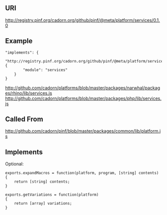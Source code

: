 
URI
---

http://registry.pinf.org/cadorn.org/github/pinf/@meta/platform/services/0.1.0

Example
-------

    "implements": {
        "http://registry.pinf.org/cadorn.org/github/pinf/@meta/platform/services/0.1.0": {
            "module": "services"
        }
    }

http://github.com/cadorn/platforms/blob/master/packages/narwhal/packages/rhino/lib/services.js
http://github.com/cadorn/platforms/blob/master/packages/php/lib/services.js


Called From
-----------

http://github.com/cadorn/pinf/blob/master/packages/common/lib/platform.js

Implements
----------

Optional:

    exports.expandMacros = function(platform, program, [string] contents)
    {
        return [string] contents;
    }

    exports.getVariations = function(platform)
    {
        return [array] variations;
    }

